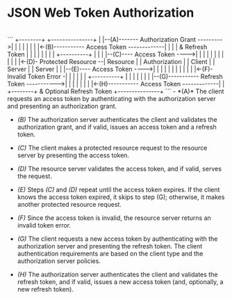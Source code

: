 # JSON Web Token Authorization
<br>
```
  				+--------+                                           +---------------+
  				|        |--(A)------- Authorization Grant --------->|               |
  				|        |                                           |               |
  				|        |<-(B)----------- Access Token -------------|               |
  				|        |               & Refresh Token             |               |
  				|        |                                           |               |
  				|        |                            +----------+   |               |
  				|        |--(C)---- Access Token ---->|          |   |               |
  				|        |                            |          |   |               |
  				|        |<-(D)- Protected Resource --| Resource |   | Authorization |
  				| Client |                            |  Server  |   |     Server    |
  				|        |--(E)---- Access Token ---->|          |   |               |
  				|        |                            |          |   |               |
  				|        |<-(F)- Invalid Token Error -|          |   |               |
  				|        |                            +----------+   |               |
  				|        |                                           |               |
  				|        |--(G)----------- Refresh Token ----------->|               |
  				|        |                                           |               |
  				|        |<-(H)----------- Access Token -------------|               |
  				+--------+           & Optional Refresh Token        +---------------+
```
- *(A)* The client requests an access token by authenticating with the authorization server and presenting an authorization grant.
  
- *(B)*  The authorization server authenticates the client and validates the authorization grant, and if valid, issues an access token and a refresh token.

- *(C)*  The client makes a protected resource request to the resource server by presenting the access token.
 
- *(D)*  The resource server validates the access token, and if valid, serves the request.
 
- *(E)*  Steps *(C)* and *(D)* repeat until the access token expires.  If the client knows the access token expired, it skips to step (G); otherwise, it makes another protected resource request.
   
- *(F)*  Since the access token is invalid, the resource server returns an invalid token error.
 
- *(G)*  The client requests a new access token by authenticating with the authorization server and presenting the refresh token. The client authentication requirements are based on the client type and the authorization server policies.

- *(H)*  The authorization server authenticates the client and validates the refresh token, and if valid, issues a new access token (and, optionally, a new refresh token).
